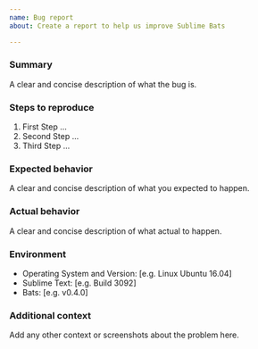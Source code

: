 ```yaml
---
name: Bug report
about: Create a report to help us improve Sublime Bats

---
```


### Summary

A clear and concise description of what the bug is.

### Steps to reproduce

1. First Step ...
2. Second Step ...
3. Third Step ...

### Expected behavior

A clear and concise description of what you expected to happen.

### Actual behavior

A clear and concise description of what actual to happen.

### Environment

 - Operating System and Version: [e.g. Linux Ubuntu 16.04]
 - Sublime Text: [e.g. Build 3092]
 - Bats: [e.g. v0.4.0]

### Additional context

Add any other context or screenshots about the problem here.
